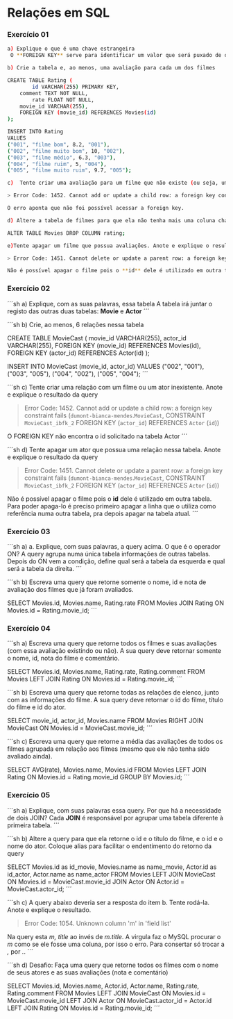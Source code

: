 # Relações em SQL

### Exercício 01

```sh
a) Explique o que é uma chave estrangeira
 O **FOREIGN KEY** serve para identificar um valor que será puxado de outra tabela. Se relaciona diretamente com a **PRIMARY KEY** da outra tabela.
```

```sh
b) Crie a tabela e, ao menos, uma avaliação para cada um dos filmes

CREATE TABLE Rating (
		id VARCHAR(255) PRIMARY KEY,
    comment TEXT NOT NULL,
		rate FLOAT NOT NULL,
    movie_id VARCHAR(255),
    FOREIGN KEY (movie_id) REFERENCES Movies(id)
);

INSERT INTO Rating
VALUES 
("001", "filme bom", 8.2, "001"),
("002", "filme muito bom", 10, "002"),
("003", "filme médio", 6.3, "003"),
("004", "filme ruim", 5, "004"),
("005", "filme muito ruim", 9.7, "005");
```

```sh
c)  Tente criar uma avaliação para um filme que não existe (ou seja, um id inválido). Anote e explique o resultado da query.

> Error Code: 1452. Cannot add or update a child row: a foreign key constraint fails (`dumont-bianca-mendes`.`Rating`, CONSTRAINT `Rating_ibfk_1` FOREIGN KEY (`movie_id`) REFERENCES `Movies` (`id`))

O erro aponta que não foi possível acessar a foreign key.
```

```sh
d) Altere a tabela de filmes para que ela não tenha mais uma coluna chamada rating.

ALTER TABLE Movies DROP COLUMN rating;
```

```sh
e)Tente apagar um filme que possua avaliações. Anote e explique o resultado da query.

> Error Code: 1451. Cannot delete or update a parent row: a foreign key constraint fails (`dumont-bianca-mendes`.`Rating`, CONSTRAINT `Rating_ibfk_1` FOREIGN KEY (`movie_id`) REFERENCES `Movies` (`id`))

Não é possível apagar o filme pois o **id** dele é utilizado em outra tabela. Para poder apaga-lo é preciso primeiro apagar a linha que o utiliza como referência numa outra tabela, pra depois apagar na tabela atual.
```



### Exercício 02

´´´sh
a) Explique, com as suas palavras, essa tabela
A tabela irá juntar o registo das outras duas tabelas: **Movie** e **Actor**
´´´

´´´sh
b) Crie, ao menos, 6 relações nessa tabela 

CREATE TABLE MovieCast (
	movie_id VARCHAR(255),
	actor_id VARCHAR(255),
    FOREIGN KEY (movie_id) REFERENCES Movies(id),
    FOREIGN KEY (actor_id) REFERENCES Actor(id)
);

INSERT INTO MovieCast (movie_id, actor_id)
VALUES 
("002", "001"),
("003", "005"),
("004", "002"),
("005", "004");
´´´

´´´sh
c) Tente criar uma relação com um filme ou um ator inexistente. Anote e explique o resultado da query

> Error Code: 1452. Cannot add or update a child row: a foreign key constraint fails (`dumont-bianca-mendes`.`MovieCast`, CONSTRAINT `MovieCast_ibfk_2` FOREIGN KEY (`actor_id`) REFERENCES `Actor` (`id`))

O FOREIGN KEY não encontra o id solicitado na tabela Actor
´´´

´´´sh
d) Tente apagar um ator que possua uma relação nessa tabela. Anote e explique o resultado da query

> Error Code: 1451. Cannot delete or update a parent row: a foreign key constraint fails (`dumont-bianca-mendes`.`MovieCast`, CONSTRAINT `MovieCast_ibfk_2` FOREIGN KEY (`actor_id`) REFERENCES `Actor` (`id`))

Não é possível apagar o filme pois o **id** dele é utilizado em outra tabela. Para poder apaga-lo é preciso primeiro apagar a linha que o utiliza como referência numa outra tabela, pra depois apagar na tabela atual.
´´´



### Exercício 03

´´´sh
a) a. Explique, com suas palavras, a query acima. O que é o operador ON?
A query agrupa numa única tabela informações de outras tabelas. Depois do ON vem a condição, define qual será a tabela da esquerda e qual será a tabela da direita. 
´´´

´´´sh
b) Escreva uma query que retorne somente o nome, id e nota de avaliação dos filmes que já foram avaliados.

SELECT Movies.id, Movies.name, Rating.rate FROM Movies 
JOIN Rating ON Movies.id = Rating.movie_id;
´´´



### Exercício 04

´´´sh
a) Escreva uma query que retorne todos os filmes e suas avaliações (com essa avaliação existindo ou não). A sua query deve retornar somente o nome, id, nota do filme e comentário.

SELECT Movies.id, Movies.name, Rating.rate, Rating.comment FROM Movies 
LEFT JOIN Rating ON Movies.id = Rating.movie_id;
´´´

´´´sh
b) Escreva uma query que retorne todas as relações de elenco, junto com as informações do filme. A sua query deve retornar o id do filme, título do filme e id do ator.

SELECT movie_id, actor_id, Movies.name FROM Movies
RIGHT JOIN MovieCast ON Movies.id = MovieCast.movie_id; 
´´´

´´´sh
c) Escreva uma query que retorne a média das avaliações de todos os filmes agrupada em relação aos filmes (mesmo que ele não tenha sido avaliado ainda).

SELECT AVG(rate), Movies.name, Movies.id FROM Movies
LEFT JOIN Rating ON Movies.id = Rating.movie_id GROUP BY Movies.id;
´´´



### Exercício 05

´´´sh
a) Explique, com suas palavras essa query. Por que há a necessidade de dois JOIN?
Cada **JOIN** é responsável por agrupar uma tabela diferente à primeira tabela.
´´´

´´´sh
b) Altere a query para que ela retorne o id e o título do filme, e o id e o nome do ator. Coloque alias para facilitar o endentimento do retorno da query

SELECT Movies.id as id_movie, Movies.name as name_movie,
Actor.id as id_actor, Actor.name as name_actor
FROM Movies 
LEFT JOIN MovieCast ON Movies.id = MovieCast.movie_id 
JOIN Actor ON Actor.id = MovieCast.actor_id;
´´´

´´´sh
c) A query abaixo deveria ser a resposta do item b. Tente rodá-la. Anote e explique o resultado.

> Error Code: 1054. Unknown column 'm' in 'field list'

Na query esta *m, title* ao invés de *m.title*. A virgula faz o MySQL procurar o *m* como se ele fosse uma coluna, por isso o erro. Para consertar só trocar a *,* por *.*.
´´´

´´´sh
d) Desafio: Faça uma query que retorne todos os filmes com o nome de seus atores e as suas avaliações (nota e comentário)

SELECT 
	Movies.id, Movies.name,
	Actor.id, Actor.name,
	Rating.rate, Rating.comment
FROM Movies 
LEFT JOIN MovieCast ON Movies.id = MovieCast.movie_id
LEFT JOIN Actor ON  MovieCast.actor_id = Actor.id
LEFT JOIN Rating ON Movies.id = Rating.movie_id;
´´´
